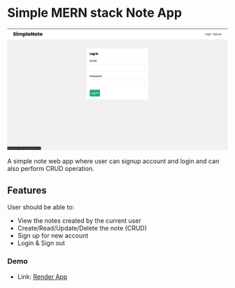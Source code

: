 # Simple MERN stack Note App

![Preview for the Note Web App](./preview.png)

A simple note web app where user can signup account and login and can also perform CRUD operation.

## Features

User should be able to:

- View the notes created by the current user
- Create/Read/Update/Delete the note (CRUD)
- Sign up for new account
- Login & Sign out

### Demo

- Link: [Render App](https://mern-note-app.onrender.com/)
